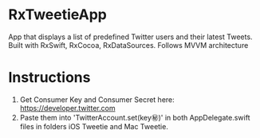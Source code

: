 # RxTweetieApp
App that displays a list of predefined Twitter users and their latest Tweets. Built with RxSwift, RxCocoa, RxDataSources. Follows MVVM architecture

# Instructions

1) Get Consumer Key and Consumer Secret here: https://developer.twitter.com
2) Paste them into 'TwitterAccount.set(key:secret:)' in both AppDelegate.swift files in folders iOS Tweetie and Mac Tweetie.

